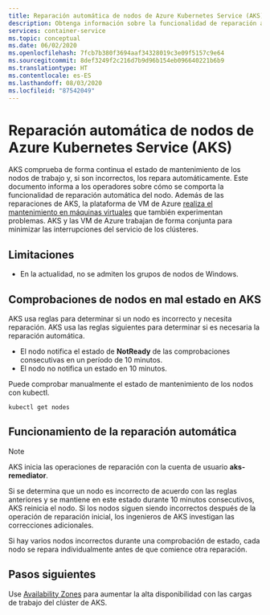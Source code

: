 ```yaml
---
title: Reparación automática de nodos de Azure Kubernetes Service (AKS)
description: Obtenga información sobre la funcionalidad de reparación automática de nodos y cómo AKS corrige los nodos de trabajo interrumpidos.
services: container-service
ms.topic: conceptual
ms.date: 06/02/2020
ms.openlocfilehash: 7fcb7b380f3694aaf34328019c3e09f5157c9e64
ms.sourcegitcommit: 8def3249f2c216d7b9d96b154eb096640221b6b9
ms.translationtype: HT
ms.contentlocale: es-ES
ms.lasthandoff: 08/03/2020
ms.locfileid: "87542049"
---
```

# <a name="azure-kubernetes-service-aks-node-auto-repair"></a>Reparación automática de nodos de Azure Kubernetes Service (AKS)

AKS comprueba de forma continua el estado de mantenimiento de los nodos de trabajo y, si son incorrectos, los repara automáticamente. Este documento informa a los operadores sobre cómo se comporta la funcionalidad de reparación automática del nodo. Además de las reparaciones de AKS, la plataforma de VM de Azure [realiza el mantenimiento en máquinas virtuales][vm-updates] que también experimentan problemas. AKS y las VM de Azure trabajan de forma conjunta para minimizar las interrupciones del servicio de los clústeres.

## <a name="limitations"></a>Limitaciones

* En la actualidad, no se admiten los grupos de nodos de Windows.

## <a name="how-aks-checks-for-unhealthy-nodes"></a>Comprobaciones de nodos en mal estado en AKS

AKS usa reglas para determinar si un nodo es incorrecto y necesita reparación. AKS usa las reglas siguientes para determinar si es necesaria la reparación automática.

* El nodo notifica el estado de **NotReady** de las comprobaciones consecutivas en un período de 10 minutos.
* El nodo no notifica un estado en 10 minutos.

Puede comprobar manualmente el estado de mantenimiento de los nodos con kubectl.

```
kubectl get nodes
```

## <a name="how-automatic-repair-works"></a>Funcionamiento de la reparación automática

> [!Note]
> AKS inicia las operaciones de reparación con la cuenta de usuario **aks-remediator**.

Si se determina que un nodo es incorrecto de acuerdo con las reglas anteriores y se mantiene en este estado durante 10 minutos consecutivos, AKS reinicia el nodo. Si los nodos siguen siendo incorrectos después de la operación de reparación inicial, los ingenieros de AKS investigan las correcciones adicionales.
  
Si hay varios nodos incorrectos durante una comprobación de estado, cada nodo se repara individualmente antes de que comience otra reparación.

## <a name="next-steps"></a>Pasos siguientes

Use [Availability Zones][availability-zones] para aumentar la alta disponibilidad con las cargas de trabajo del clúster de AKS.

<!-- LINKS - External -->

<!-- LINKS - Internal -->
[availability-zones]: ./availability-zones.md
[vm-updates]: ../virtual-machines/maintenance-and-updates.md
